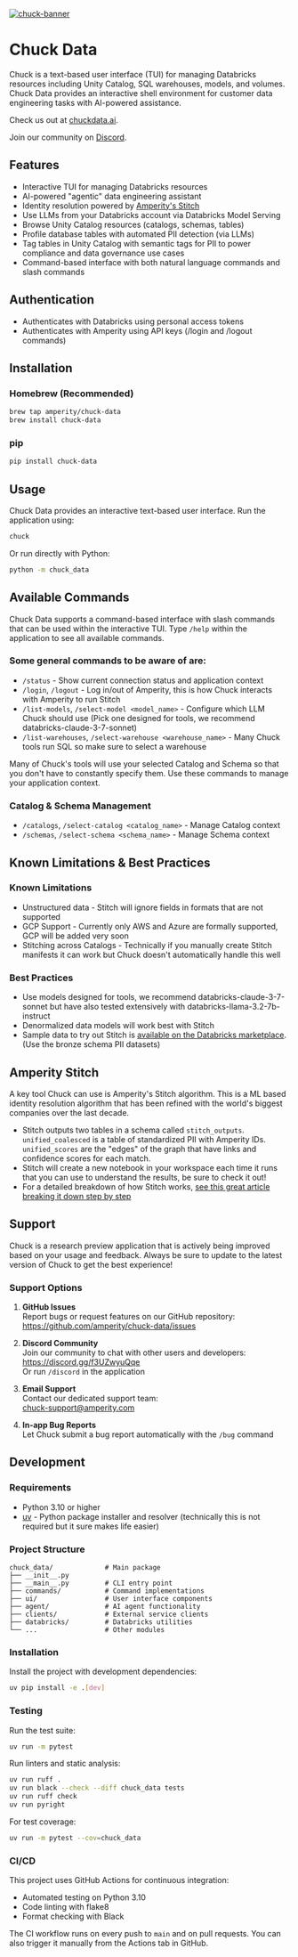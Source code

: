 [![chuck-banner](https://github.com/user-attachments/assets/abcd9545-e0aa-47a9-bf7f-041fe0c0bc0e)](https://chuckdata.ai)

# Chuck Data

Chuck is a text-based user interface (TUI) for managing Databricks resources including Unity Catalog, SQL warehouses, models, and volumes. Chuck Data provides an interactive shell environment for customer data engineering tasks with AI-powered assistance.

Check us out at [chuckdata.ai](https://chuckdata.ai).

Join our community on [Discord](https://discord.gg/f3UZwyuQqe).

## Features

- Interactive TUI for managing Databricks resources
- AI-powered "agentic" data engineering assistant
- Identity resolution powered by [Amperity's Stitch](https://docs.amperity.com/reference/stitch.html)
- Use LLMs from your Databricks account via Databricks Model Serving
- Browse Unity Catalog resources (catalogs, schemas, tables)
- Profile database tables with automated PII detection (via LLMs)
- Tag tables in Unity Catalog with semantic tags for PII to power compliance and data governance use cases
- Command-based interface with both natural language commands and slash commands

## Authentication
- Authenticates with Databricks using personal access tokens
- Authenticates with Amperity using API keys (/login and /logout commands)

## Installation

### Homebrew (Recommended)

```bash
brew tap amperity/chuck-data
brew install chuck-data
```

### pip

```bash
pip install chuck-data
```

## Usage

Chuck Data provides an interactive text-based user interface. Run the application using:

```bash
chuck 
```

Or run directly with Python:

```bash
python -m chuck_data 
```

## Available Commands

Chuck Data supports a command-based interface with slash commands that can be used within the interactive TUI. Type `/help` within the application to see all available commands.

### Some general commands to be aware of are:
- `/status` - Show current connection status and application context
- `/login`, `/logout` - Log in/out of Amperity, this is how Chuck interacts with Amperity to run Stitch
- `/list-models`, `/select-model <model_name>`  - Configure which LLM Chuck should use (Pick one designed for tools, we recommend databricks-claude-3-7-sonnet)
- `/list-warehouses`, `/select-warehouse <warehouse_name>` - Many Chuck tools run SQL so make sure to select a warehouse

Many of Chuck's tools will use your selected Catalog and Schema so that you don't have to constantly specify them. Use these commands to manage your application context.

### Catalog & Schema Management
- `/catalogs`, `/select-catalog <catalog_name>` - Manage Catalog context
- `/schemas`, `/select-schema <schema_name>` - Manage Schema context

## Known Limitations & Best Practices

### Known Limitations
- Unstructured data - Stitch will ignore fields in formats that are not supported
- GCP Support - Currently only AWS and Azure are formally supported, GCP will be added very soon
- Stitching across Catalogs - Technically if you manually create Stitch manifests it can work but Chuck doesn't automatically handle this well

### Best Practices
- Use models designed for tools, we recommend databricks-claude-3-7-sonnet but have also tested extensively with databricks-llama-3.2-7b-instruct
- Denormalized data models will work best with Stitch
- Sample data to try out Stitch is [available on the Databricks marketplace](https://marketplace.databricks.com/details/6bc4843f-3809-4995-8461-9756f6164ddf/Amperity_Amperitys-Identity-Resolution-Agent-30-Day-Trial). (Use the bronze schema PII datasets)

## Amperity Stitch

A key tool Chuck can use is Amperity's Stitch algorithm. This is a ML based identity resolution algorithm that has been refined with the world's biggest companies over the last decade.
- Stitch outputs two tables in a schema called `stitch_outputs`. `unified_coalesced` is a table of standardized PII with Amperity IDs. `unified_scores` are the "edges" of the graph that have links and confidence scores for each match.
- Stitch will create a new notebook in your workspace each time it runs that you can use to understand the results, be sure to check it out!
- For a detailed breakdown of how Stitch works, [see this great article breaking it down step by step](https://docs.amperity.com/reference/stitch.html)

## Support

Chuck is a research preview application that is actively being improved based on your usage and feedback. Always be sure to update to the latest version of Chuck to get the best experience!

### Support Options

1. **GitHub Issues**  
   Report bugs or request features on our GitHub repository:  
   https://github.com/amperity/chuck-data/issues

2. **Discord Community**  
   Join our community to chat with other users and developers:  
   https://discord.gg/f3UZwyuQqe  
   Or run `/discord` in the application

3. **Email Support**  
   Contact our dedicated support team:  
   chuck-support@amperity.com

4. **In-app Bug Reports**  
   Let Chuck submit a bug report automatically with the `/bug` command

## Development

### Requirements

- Python 3.10 or higher
- [uv](https://github.com/astral-sh/uv) - Python package installer and resolver (technically this is not required but it sure makes life easier)

### Project Structure

```
chuck_data/             # Main package
├── __init__.py
├── __main__.py         # CLI entry point
├── commands/           # Command implementations
├── ui/                 # User interface components
├── agent/              # AI agent functionality
├── clients/            # External service clients
├── databricks/         # Databricks utilities
└── ...                 # Other modules
```

### Installation

Install the project with development dependencies:

```bash
uv pip install -e .[dev]
```

### Testing

Run the test suite:

```bash
uv run -m pytest
```

Run linters and static analysis:

```bash
uv run ruff .
uv run black --check --diff chuck_data tests
uv run ruff check
uv run pyright
```

For test coverage:

```bash
uv run -m pytest --cov=chuck_data
```

### CI/CD

This project uses GitHub Actions for continuous integration:

- Automated testing on Python 3.10
- Code linting with flake8
- Format checking with Black

The CI workflow runs on every push to `main` and on pull requests. You can also trigger it manually from the Actions tab in GitHub.
